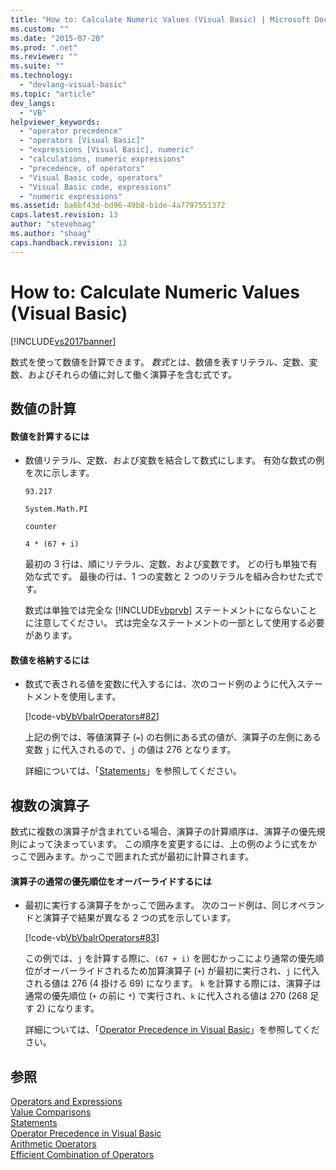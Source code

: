 ```yaml
---
title: "How to: Calculate Numeric Values (Visual Basic) | Microsoft Docs"
ms.custom: ""
ms.date: "2015-07-20"
ms.prod: ".net"
ms.reviewer: ""
ms.suite: ""
ms.technology: 
  - "devlang-visual-basic"
ms.topic: "article"
dev_langs: 
  - "VB"
helpviewer_keywords: 
  - "operator precedence"
  - "operators [Visual Basic]"
  - "expressions [Visual Basic], numeric"
  - "calculations, numeric expressions"
  - "precedence, of operators"
  - "Visual Basic code, operators"
  - "Visual Basic code, expressions"
  - "numeric expressions"
ms.assetid: ba6bf43d-bd96-49b8-b1de-4a7797551372
caps.latest.revision: 13
author: "stevehoag"
ms.author: "shoag"
caps.handback.revision: 13
---
```

# How to: Calculate Numeric Values (Visual Basic)
[!INCLUDE[vs2017banner](../../../../visual-basic/developing-apps/includes/vs2017banner.md)]

数式を使って数値を計算できます。  *数式*とは、数値を表すリテラル、定数、変数、およびそれらの値に対して働く演算子を含む式です。  
  
## 数値の計算  
  
#### 数値を計算するには  
  
-   数値リテラル、定数、および変数を結合して数式にします。  有効な数式の例を次に示します。  
  
     `93.217`  
  
     `System.Math.PI`  
  
     `counter`  
  
     `4 * (67 + i)`  
  
     最初の 3 行は、順にリテラル、定数、および変数です。  どの行も単独で有効な式です。  最後の行は、1 つの変数と 2 つのリテラルを組み合わせた式です。  
  
     数式は単独では完全な [!INCLUDE[vbprvb](../../../../csharp/programming-guide/concepts/linq/includes/vbprvb-md.md)] ステートメントにならないことに注意してください。  式は完全なステートメントの一部として使用する必要があります。  
  
#### 数値を格納するには  
  
-   数式で表される値を変数に代入するには、次のコード例のように代入ステートメントを使用します。  
  
     [!code-vb[VbVbalrOperators#82](../../../../visual-basic/language-reference/operators/codesnippet/visualbasic/how-to-calculate-numeric_1.vb)]  
  
     上記の例では、等値演算子 \(`=`\) の右側にある式の値が、演算子の左側にある変数 `j` に代入されるので、`j` の値は 276 となります。  
  
     詳細については、「[Statements](../../../../visual-basic/language-reference/statements/index.md)」を参照してください。  
  
## 複数の演算子  
 数式に複数の演算子が含まれている場合、演算子の計算順序は、演算子の優先規則によって決まっています。  この順序を変更するには、上の例のように式をかっこで囲みます。かっこで囲まれた式が最初に計算されます。  
  
#### 演算子の通常の優先順位をオーバーライドするには  
  
-   最初に実行する演算子をかっこで囲みます。  次のコード例は、同じオペランドと演算子で結果が異なる 2 つの式を示しています。  
  
     [!code-vb[VbVbalrOperators#83](../../../../visual-basic/language-reference/operators/codesnippet/visualbasic/how-to-calculate-numeric_2.vb)]  
  
     この例では、`j` を計算する際に、`(67 + i)` を囲むかっこにより通常の優先順位がオーバーライドされるため加算演算子 \(`+`\) が最初に実行され、`j` に代入される値は 276 \(4 掛ける 69\) になります。  `k` を計算する際には、演算子は通常の優先順位 \(`+` の前に `*`\) で実行され、`k` に代入される値は 270 \(268 足す 2\) になります。  
  
     詳細については、「[Operator Precedence in Visual Basic](../../../../visual-basic/language-reference/operators/operator-precedence.md)」を参照してください。  
  
## 参照  
 [Operators and Expressions](../../../../visual-basic/programming-guide/language-features/operators-and-expressions/index.md)   
 [Value Comparisons](../../../../visual-basic/programming-guide/language-features/operators-and-expressions/value-comparisons.md)   
 [Statements](../../../../visual-basic/language-reference/statements/index.md)   
 [Operator Precedence in Visual Basic](../../../../visual-basic/language-reference/operators/operator-precedence.md)   
 [Arithmetic Operators](../../../../visual-basic/language-reference/operators/arithmetic-operators.md)   
 [Efficient Combination of Operators](../../../../visual-basic/programming-guide/language-features/operators-and-expressions/efficient-combination-of-operators.md)